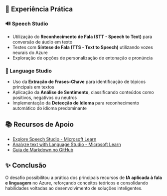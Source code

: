 ## 🔎 Experiência Prática

### 🔊 Speech Studio
- Utilização do **Reconhecimento de Fala (STT - Speech to Text)** para conversão de áudio em texto  
- Testes com **Síntese de Fala (TTS - Text to Speech)** utilizando vozes neurais do Azure  
- Exploração de opções de personalização de entonação e pronúncia  

### 📝 Language Studio
- Uso da **Extração de Frases-Chave** para identificação de tópicos principais em textos  
- Aplicação da **Análise de Sentimento**, classificando conteúdos como positivos, negativos ou neutros  
- Implementação da **Detecção de Idioma** para reconhecimento automático do idioma predominante  

## 📚 Recursos de Apoio
- [Explore Speech Studio - Microsoft Learn](https://learn.microsoft.com/training/modules/explore-speech-service/)  
- [Analyze text with Language Studio - Microsoft Learn](https://learn.microsoft.com/training/modules/analyze-text-with-language-studio/)  
- [Guia de Markdown no GitHub](https://www.markdownguide.org/basic-syntax/)  

## ✨ Conclusão
O desafio possibilitou a prática dos principais recursos de **IA aplicada à fala e linguagem** no Azure, reforçando conceitos teóricos e consolidando habilidades voltadas ao desenvolvimento de soluções inteligentes.
